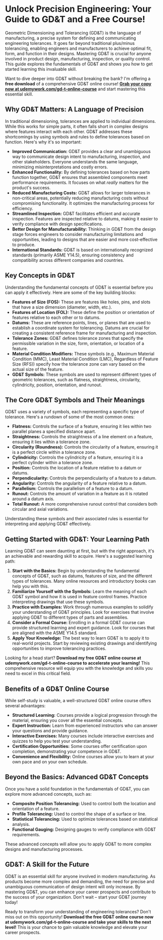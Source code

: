 # Unlock Precision Engineering: Your Guide to GD&T and a Free Course!

Geometric Dimensioning and Tolerancing (GD&T) is the language of manufacturing, a precise system for defining and communicating engineering tolerances. It goes far beyond traditional plus/minus tolerancing, enabling engineers and manufacturers to achieve optimal fit, form, and function in their designs. Mastering GD&T is crucial for anyone involved in product design, manufacturing, inspection, or quality control. This guide explores the fundamentals of GD&T and shows you how to get started learning this invaluable skill.

Want to dive deeper into GD&T without breaking the bank? I'm offering a **free download** of a comprehensive GD&T online course! **[Grab your copy now at udemywork.com/gd-t-online-course](https://udemywork.com/gd-t-online-course)** and start mastering this essential skill.

## Why GD&T Matters: A Language of Precision

In traditional dimensioning, tolerances are applied to individual dimensions. While this works for simple parts, it often falls short in complex designs where features interact with each other. GD&T addresses these shortcomings by using symbols and rules to define tolerances based on function. Here's why it's so important:

*   **Improved Communication:** GD&T provides a clear and unambiguous way to communicate design intent to manufacturing, inspection, and other stakeholders. Everyone understands the same language, minimizing misinterpretations and costly errors.
*   **Enhanced Functionality:** By defining tolerances based on how parts function together, GD&T ensures that assembled components meet performance requirements. It focuses on what *really* matters for the product's success.
*   **Reduced Manufacturing Costs:** GD&T allows for larger tolerances in non-critical areas, potentially reducing manufacturing costs without compromising functionality. It optimizes the manufacturing process for efficiency.
*   **Streamlined Inspection:** GD&T facilitates efficient and accurate inspection. Features are inspected relative to datums, making it easier to verify compliance with design specifications.
*   **Better Design for Manufacturability:** Thinking in GD&T from the design stage forces engineers to consider manufacturing limitations and opportunities, leading to designs that are easier and more cost-effective to produce.
*   **International Standards:** GD&T is based on internationally recognized standards (primarily ASME Y14.5), ensuring consistency and compatibility across different companies and countries.

## Key Concepts in GD&T

Understanding the fundamental concepts of GD&T is essential before you can apply it effectively. Here are some of the key building blocks:

*   **Features of Size (FOS):** These are features like holes, pins, and slots that have a size dimension (diameter, width, etc.).
*   **Features of Location (FOL):** These define the position or orientation of features relative to each other or to datums.
*   **Datums:** These are reference points, lines, or planes that are used to establish a coordinate system for tolerancing. Datums are crucial for creating a consistent reference frame for manufacturing and inspection.
*   **Tolerance Zones:** GD&T defines tolerance zones that specify the permissible variation in the size, form, orientation, or location of a feature.
*   **Material Condition Modifiers:** These symbols (e.g., Maximum Material Condition (MMC), Least Material Condition (LMC), Regardless of Feature Size (RFS)) specify how the tolerance zone can vary based on the actual size of the feature.
*   **GD&T Symbols:** These symbols are used to represent different types of geometric tolerances, such as flatness, straightness, circularity, cylindricity, position, orientation, and runout.

## The Core GD&T Symbols and Their Meanings

GD&T uses a variety of symbols, each representing a specific type of tolerance. Here's a rundown of some of the most common ones:

*   **Flatness:** Controls the surface of a feature, ensuring it lies within two parallel planes a specified distance apart.
*   **Straightness:** Controls the straightness of a line element on a feature, ensuring it lies within a tolerance zone.
*   **Circularity (Roundness):** Controls the circularity of a feature, ensuring it is a perfect circle within a tolerance zone.
*   **Cylindricity:** Controls the cylindricity of a feature, ensuring it is a perfect cylinder within a tolerance zone.
*   **Position:** Controls the location of a feature relative to a datum or datums.
*   **Perpendicularity:** Controls the perpendicularity of a feature to a datum.
*   **Angularity:** Controls the angularity of a feature relative to a datum.
*   **Parallelism:** Controls the parallelism of a feature to a datum.
*   **Runout:** Controls the amount of variation in a feature as it is rotated around a datum axis.
*   **Total Runout:** A more comprehensive runout control that considers both circular and axial variations.

Understanding these symbols and their associated rules is essential for interpreting and applying GD&T effectively.

## Getting Started with GD&T: Your Learning Path

Learning GD&T can seem daunting at first, but with the right approach, it's an achievable and rewarding skill to acquire. Here's a suggested learning path:

1.  **Start with the Basics:** Begin by understanding the fundamental concepts of GD&T, such as datums, features of size, and the different types of tolerances. Many online resources and introductory books can help you with this.
2.  **Familiarize Yourself with the Symbols:** Learn the meaning of each GD&T symbol and how it is used in feature control frames. Practice interpreting drawings that use these symbols.
3.  **Practice with Examples:** Work through numerous examples to solidify your understanding of GD&T principles. Look for exercises that involve applying GD&T to different types of parts and assemblies.
4.  **Consider a Formal Course:** Enrolling in a formal GD&T course can provide structured learning and expert guidance. Look for courses that are aligned with the ASME Y14.5 standard.
5.  **Apply Your Knowledge:** The best way to learn GD&T is to apply it to real-world projects. Start by reviewing existing drawings and identifying opportunities to improve tolerancing practices.

Looking for a head start? **Download my free GD&T online course at udemywork.com/gd-t-online-course to accelerate your learning!** This comprehensive resource will equip you with the knowledge and skills you need to excel in this critical field.

## Benefits of a GD&T Online Course

While self-study is valuable, a well-structured GD&T online course offers several advantages:

*   **Structured Learning:** Courses provide a logical progression through the material, ensuring you cover all the essential concepts.
*   **Expert Instruction:** Learn from experienced instructors who can answer your questions and provide guidance.
*   **Interactive Exercises:** Many courses include interactive exercises and quizzes to help you test your understanding.
*   **Certification Opportunities:** Some courses offer certification upon completion, demonstrating your competence in GD&T.
*   **Convenience and Flexibility:** Online courses allow you to learn at your own pace and on your own schedule.

## Beyond the Basics: Advanced GD&T Concepts

Once you have a solid foundation in the fundamentals of GD&T, you can explore more advanced concepts, such as:

*   **Composite Position Tolerancing:** Used to control both the location and orientation of a feature.
*   **Profile Tolerancing:** Used to control the shape of a surface or line.
*   **Statistical Tolerancing:** Used to optimize tolerances based on statistical analysis.
*   **Functional Gauging:** Designing gauges to verify compliance with GD&T requirements.

These advanced concepts will allow you to apply GD&T to more complex designs and manufacturing processes.

## GD&T: A Skill for the Future

GD&T is an essential skill for anyone involved in modern manufacturing. As products become more complex and demanding, the need for precise and unambiguous communication of design intent will only increase. By mastering GD&T, you can enhance your career prospects and contribute to the success of your organization. Don't wait – start your GD&T journey today!

Ready to transform your understanding of engineering tolerances? Don't miss out on this opportunity! **Download the free GD&T online course now at udemywork.com/gd-t-online-course and take your skills to the next level!** This is your chance to gain valuable knowledge and elevate your career prospects.
